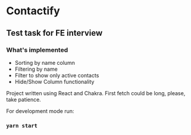# Contactify
## Test task for FE interview

### What's implemented
- Sorting by name column
- Filtering by name
- Filter to show only active contacts
- Hide/Show Column functionality

Project written using React and Chakra.
First fetch could be long, please, take patience.

For development mode run:
### `yarn start`
